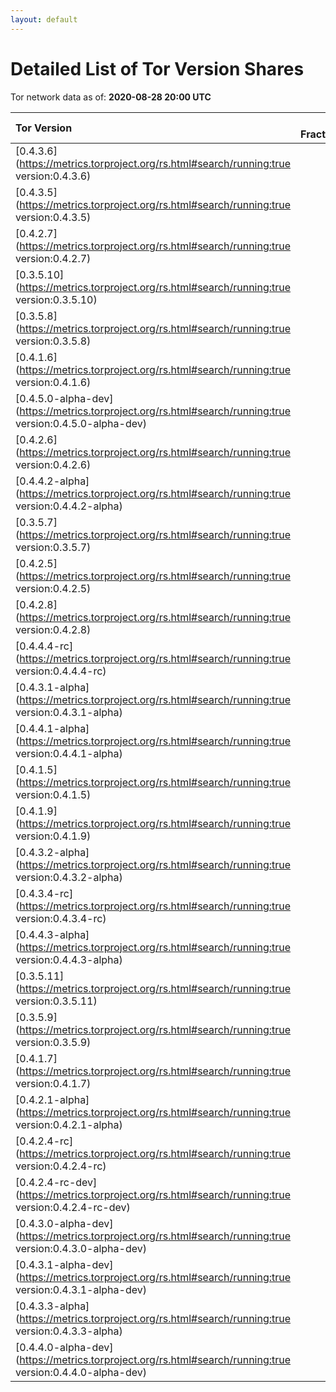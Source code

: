 ```yaml
---
layout: default
---
```



# Detailed List of Tor Version Shares

Tor network data as of: **2020-08-28 20:00 UTC**

| Tor Version                                                                                               |   CW Fraction(%) |   Exit(%) |   Guard(%) |   #Relays |
|:----------------------------------------------------------------------------------------------------------|-----------------:|----------:|-----------:|----------:|
| [0.4.3.6](https://metrics.torproject.org/rs.html#search/running:true version:0.4.3.6)                     |             49.5 |     80.14 |      37.59 |      2541 |
| [0.4.3.5](https://metrics.torproject.org/rs.html#search/running:true version:0.4.3.5)                     |             17.3 |      5.55 |      20.29 |      1325 |
| [0.4.2.7](https://metrics.torproject.org/rs.html#search/running:true version:0.4.2.7)                     |             11.8 |      9.31 |      13.02 |       906 |
| [0.3.5.10](https://metrics.torproject.org/rs.html#search/running:true version:0.3.5.10)                   |              7.3 |      1.62 |       9.48 |       738 |
| [0.3.5.8](https://metrics.torproject.org/rs.html#search/running:true version:0.3.5.8)                     |              3.6 |      0.35 |       5.38 |       252 |
| [0.4.1.6](https://metrics.torproject.org/rs.html#search/running:true version:0.4.1.6)                     |              2.4 |      0.24 |       3.68 |       156 |
| [0.4.5.0-alpha-dev](https://metrics.torproject.org/rs.html#search/running:true version:0.4.5.0-alpha-dev) |              1.4 |      0.72 |       1.86 |        37 |
| [0.4.2.6](https://metrics.torproject.org/rs.html#search/running:true version:0.4.2.6)                     |              1.2 |      0.62 |       1.64 |       120 |
| [0.4.4.2-alpha](https://metrics.torproject.org/rs.html#search/running:true version:0.4.4.2-alpha)         |              0.8 |      0.21 |       1.25 |        38 |
| [0.3.5.7](https://metrics.torproject.org/rs.html#search/running:true version:0.3.5.7)                     |              0.7 |      0    |       1.04 |        26 |
| [0.4.2.5](https://metrics.torproject.org/rs.html#search/running:true version:0.4.2.5)                     |              0.7 |      0.21 |       0.96 |        83 |
| [0.4.2.8](https://metrics.torproject.org/rs.html#search/running:true version:0.4.2.8)                     |              0.5 |      0.02 |       0.9  |        17 |
| [0.4.4.4-rc](https://metrics.torproject.org/rs.html#search/running:true version:0.4.4.4-rc)               |              0.5 |      0.65 |       0.47 |        41 |
| [0.4.3.1-alpha](https://metrics.torproject.org/rs.html#search/running:true version:0.4.3.1-alpha)         |              0.4 |      0    |       0.72 |         5 |
| [0.4.4.1-alpha](https://metrics.torproject.org/rs.html#search/running:true version:0.4.4.1-alpha)         |              0.2 |      0    |       0.44 |         7 |
| [0.4.1.5](https://metrics.torproject.org/rs.html#search/running:true version:0.4.1.5)                     |              0.1 |      0    |       0.15 |        22 |
| [0.4.1.9](https://metrics.torproject.org/rs.html#search/running:true version:0.4.1.9)                     |              0.1 |      0.17 |       0.15 |        18 |
| [0.4.3.2-alpha](https://metrics.torproject.org/rs.html#search/running:true version:0.4.3.2-alpha)         |              0.1 |      0    |       0.23 |         6 |
| [0.4.3.4-rc](https://metrics.torproject.org/rs.html#search/running:true version:0.4.3.4-rc)               |              0.1 |      0    |       0.22 |         7 |
| [0.4.4.3-alpha](https://metrics.torproject.org/rs.html#search/running:true version:0.4.4.3-alpha)         |              0.1 |      0    |       0.21 |        15 |
| [0.3.5.11](https://metrics.torproject.org/rs.html#search/running:true version:0.3.5.11)                   |              0   |      0    |       0    |         2 |
| [0.3.5.9](https://metrics.torproject.org/rs.html#search/running:true version:0.3.5.9)                     |              0   |      0    |       0.1  |         1 |
| [0.4.1.7](https://metrics.torproject.org/rs.html#search/running:true version:0.4.1.7)                     |              0   |      0.06 |       0.02 |         7 |
| [0.4.2.1-alpha](https://metrics.torproject.org/rs.html#search/running:true version:0.4.2.1-alpha)         |              0   |      0    |       0.02 |         1 |
| [0.4.2.4-rc](https://metrics.torproject.org/rs.html#search/running:true version:0.4.2.4-rc)               |              0   |      0.06 |       0.01 |         2 |
| [0.4.2.4-rc-dev](https://metrics.torproject.org/rs.html#search/running:true version:0.4.2.4-rc-dev)       |              0   |      0    |       0    |         1 |
| [0.4.3.0-alpha-dev](https://metrics.torproject.org/rs.html#search/running:true version:0.4.3.0-alpha-dev) |              0   |      0    |       0    |         2 |
| [0.4.3.1-alpha-dev](https://metrics.torproject.org/rs.html#search/running:true version:0.4.3.1-alpha-dev) |              0   |      0    |       0    |         1 |
| [0.4.3.3-alpha](https://metrics.torproject.org/rs.html#search/running:true version:0.4.3.3-alpha)         |              0   |      0    |       0    |         3 |
| [0.4.4.0-alpha-dev](https://metrics.torproject.org/rs.html#search/running:true version:0.4.4.0-alpha-dev) |              0   |      0    |       0.01 |         5 |